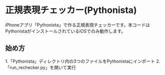 # 正規表現チェッカー(Pythonista)
iPhoneアプリ「Pythonista」で作る正規表現チェッカーです。本コードはPythonistaがインストールされているiOSでのみ動作します。

## 始め方
1.「Pythonista」ディレクトリ内の3つのファイルをPythonistaにインポート
2.「run_rechecker.py」を開いて実行